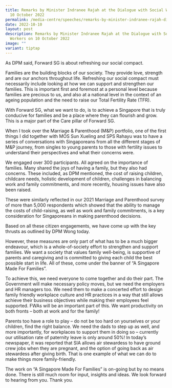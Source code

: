 ```yaml
---
title: Remarks by Minister Indranee Rajah at the Dialogue with Social Workers on
  10 October 2022
permalink: /media-centre/speeches/remarks-by-minister-indranee-rajah-dialogue-session-10-october/
date: 2022-10-10
layout: post
description: Remarks by Minister Indranee Rajah at the Dialogue with Social
  Workers on 10 October 2022
image: ""
variant: tiptap
---
```

As DPM said, Forward SG is about refreshing our social compact.  

Families are the building blocks of our society. They provide love, strength and are our anchors throughout life. Refreshing our social compact must necessarily include looking at how we can support and strengthen our families. This is important first and foremost at a personal level because families are precious to us, and also at a national level in the context of an ageing population and the need to raise our Total Fertility Rate (TFR).

With Forward SG, what we want to do, is to achieve a Singapore that is truly conducive for families and be a place where they can flourish and grow. This is a major part of the Care pillar of Forward SG.

When I took over the Marriage & Parenthood (M&P) portfolio, one of the first things I did together with MOS Sun Xueling and SPS Rahayu was to have a series of conversations with Singaporeans from all the different stages of M&P journey, from singles to young parents to those with fertility issues to understand their perspectives and what their concerns were. 

We engaged over 300 participants. All agreed on the importance of families. Many shared the joys of having a family, but they also had concerns. These included, as DPM mentioned, the cost of raising children, childcare needs, holistic development of children, challenges in balancing work and family commitments, and more recently, housing issues have also been raised. 

These were similarly reflected in our 2021 Marriage and Parenthood survey of more than 5,000 respondents which showed that the ability to manage the costs of child-raising, as well as work and family commitments, is a key consideration for Singaporeans in making parenthood decisions. 

Based on all these citizen engagements, we have come up with the key thrusts as outlined by DPM Wong today. 

However, these measures are only part of what has to be a much bigger endeavour, which is a whole-of-society effort to strengthen and support families. We want a society that values family well-being, is supportive of parents and caregiving and is committed to giving each child the best possible start in life. All of these, come under the banner of “A Singapore Made For Families”.

To achieve this, we need everyone to come together and do their part. The Government will make necessary policy moves, but we need the employers and HR managers too. We need them to make a concerted effort to design family friendly workplace culture and HR practices in a way that still allows achieve their business objectives while making their employees feel supported. FWAs will be an important part of this. We want productivity on both fronts – both at work and for the family! 

Parents too have a role to play – do not be too hard on yourselves or your children, find the right balance. We need the dads to step up as well, and more importantly, for workplaces to support them in doing so – currently our utilisation rate of paternity leave is only around 50%! In today’s newspaper, it was reported that SIA allows air stewardess to have ground crew jobs when they are pregnant, and the option of going back as air stewardess after giving birth. That is one example of what we can do to make things more family-friendly.

The work on “A Singapore Made For Families” is on-going but by no means done. There is still much room for input, insights and ideas. We look forward to hearing from you. Thank you.